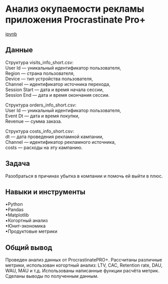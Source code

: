<a name="lists"><h1>Анализ окупаемости рекламы приложения Procrastinate Pro+</h1></a>
[ipynb](https://github.com/natashkaau/portfolio/tree/main/9.%20Analysis%20of%20advertising%20payback/advertising_project.ipynb)   
<a name="lists"><h2>Данные</h2></a>
Структура visits_info_short.csv:  
User Id — уникальный идентификатор пользователя,  
Region — страна пользователя,  
Device — тип устройства пользователя,   
Channel — идентификатор источника перехода,  
Session Start — дата и время начала сессии,  
Session End — дата и время окончания сессии.  

Структура orders_info_short.csv:  
User Id — уникальный идентификатор пользователя,  
Event Dt — дата и время покупки,  
Revenue — сумма заказа.  

Структура costs_info_short.csv:  
dt — дата проведения рекламной кампании,  
Channel — идентификатор рекламного источника,  
costs — расходы на эту кампанию.  
<a name="lists"><h2>Задача</h2></a>
Разобраться в причинах убытка в компании и помочь ей выйти в плюс.
<a name="lists"><h2>Навыки и инструменты</h2></a>
•Python  
•Pandas  
•Matplotlib  
•Когортный анализ  
•Юнит-экономика  
•Продуктовые метрики  
<a name="lists"><h2>Общий вывод</h2></a>
Проведен анализ данных от ProcrastinatePRO+.
Рассчитаны различные метрики, использован когортный анализ: LTV, CAC, Retention rate, DAU, WAU, MAU и т.д. Использованы написанные функции расчёта метрик. Сделаны выводы по полученным данным.

